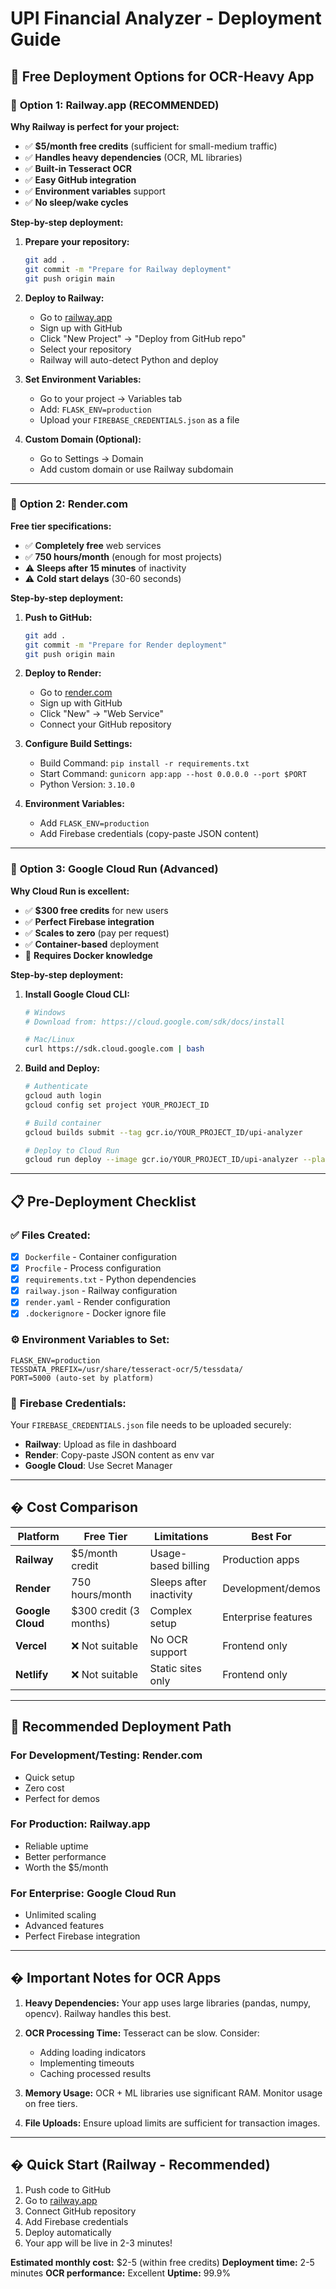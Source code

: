 # UPI Financial Analyzer - Deployment Guide

## 🚀 Free Deployment Options for OCR-Heavy App

### 🥇 **Option 1: Railway.app (RECOMMENDED)**

**Why Railway is perfect for your project:**
- ✅ **$5/month free credits** (sufficient for small-medium traffic)
- ✅ **Handles heavy dependencies** (OCR, ML libraries)
- ✅ **Built-in Tesseract OCR**
- ✅ **Easy GitHub integration**
- ✅ **Environment variables** support
- ✅ **No sleep/wake cycles**

**Step-by-step deployment:**

1. **Prepare your repository:**
   ```bash
   git add .
   git commit -m "Prepare for Railway deployment"
   git push origin main
   ```

2. **Deploy to Railway:**
   - Go to [railway.app](https://railway.app)
   - Sign up with GitHub
   - Click "New Project" → "Deploy from GitHub repo"
   - Select your repository
   - Railway will auto-detect Python and deploy

3. **Set Environment Variables:**
   - Go to your project → Variables tab
   - Add: `FLASK_ENV=production`
   - Upload your `FIREBASE_CREDENTIALS.json` as a file

4. **Custom Domain (Optional):**
   - Go to Settings → Domain
   - Add custom domain or use Railway subdomain

---

### 🥈 **Option 2: Render.com**

**Free tier specifications:**
- ✅ **Completely free** web services
- ✅ **750 hours/month** (enough for most projects)
- ⚠️ **Sleeps after 15 minutes** of inactivity
- ⚠️ **Cold start delays** (30-60 seconds)

**Step-by-step deployment:**

1. **Push to GitHub:**
   ```bash
   git add .
   git commit -m "Prepare for Render deployment"
   git push origin main
   ```

2. **Deploy to Render:**
   - Go to [render.com](https://render.com)
   - Sign up with GitHub
   - Click "New" → "Web Service"
   - Connect your GitHub repository

3. **Configure Build Settings:**
   - Build Command: `pip install -r requirements.txt`
   - Start Command: `gunicorn app:app --host 0.0.0.0 --port $PORT`
   - Python Version: `3.10.0`

4. **Environment Variables:**
   - Add `FLASK_ENV=production`
   - Add Firebase credentials (copy-paste JSON content)

---

### 🥉 **Option 3: Google Cloud Run (Advanced)**

**Why Cloud Run is excellent:**
- ✅ **$300 free credits** for new users
- ✅ **Perfect Firebase integration**
- ✅ **Scales to zero** (pay per request)
- ✅ **Container-based** deployment
- 🔧 **Requires Docker knowledge**

**Step-by-step deployment:**

1. **Install Google Cloud CLI:**
   ```bash
   # Windows
   # Download from: https://cloud.google.com/sdk/docs/install
   
   # Mac/Linux
   curl https://sdk.cloud.google.com | bash
   ```

2. **Build and Deploy:**
   ```bash
   # Authenticate
   gcloud auth login
   gcloud config set project YOUR_PROJECT_ID

   # Build container
   gcloud builds submit --tag gcr.io/YOUR_PROJECT_ID/upi-analyzer

   # Deploy to Cloud Run
   gcloud run deploy --image gcr.io/YOUR_PROJECT_ID/upi-analyzer --platform managed
   ```

---

## 📋 **Pre-Deployment Checklist**

### ✅ **Files Created:**
- [x] `Dockerfile` - Container configuration
- [x] `Procfile` - Process configuration  
- [x] `requirements.txt` - Python dependencies
- [x] `railway.json` - Railway configuration
- [x] `render.yaml` - Render configuration
- [x] `.dockerignore` - Docker ignore file

### ⚙️ **Environment Variables to Set:**
```
FLASK_ENV=production
TESSDATA_PREFIX=/usr/share/tesseract-ocr/5/tessdata/
PORT=5000 (auto-set by platform)
```

### 🔐 **Firebase Credentials:**
Your `FIREBASE_CREDENTIALS.json` file needs to be uploaded securely:
- **Railway**: Upload as file in dashboard
- **Render**: Copy-paste JSON content as env var
- **Google Cloud**: Use Secret Manager

---

## � **Cost Comparison**

| Platform | Free Tier | Limitations | Best For |
|----------|-----------|-------------|----------|
| **Railway** | $5/month credit | Usage-based billing | Production apps |
| **Render** | 750 hours/month | Sleeps after inactivity | Development/demos |
| **Google Cloud** | $300 credit (3 months) | Complex setup | Enterprise features |
| **Vercel** | ❌ Not suitable | No OCR support | Frontend only |
| **Netlify** | ❌ Not suitable | Static sites only | Frontend only |

---

## 🎯 **Recommended Deployment Path**

### For Development/Testing: **Render.com**
- Quick setup
- Zero cost
- Perfect for demos

### For Production: **Railway.app**
- Reliable uptime
- Better performance
- Worth the $5/month

### For Enterprise: **Google Cloud Run**
- Unlimited scaling
- Advanced features
- Perfect Firebase integration

---

## � **Important Notes for OCR Apps**

1. **Heavy Dependencies:** Your app uses large libraries (pandas, numpy, opencv). Railway handles this best.

2. **OCR Processing Time:** Tesseract can be slow. Consider:
   - Adding loading indicators
   - Implementing timeouts
   - Caching processed results

3. **Memory Usage:** OCR + ML libraries use significant RAM. Monitor usage on free tiers.

4. **File Uploads:** Ensure upload limits are sufficient for transaction images.

---

## � **Quick Start (Railway - Recommended)**

1. Push code to GitHub
2. Go to [railway.app](https://railway.app)
3. Connect GitHub repository
4. Add Firebase credentials
5. Deploy automatically
6. Your app will be live in 2-3 minutes!

**Estimated monthly cost:** $2-5 (within free credits)
**Deployment time:** 2-5 minutes
**OCR performance:** Excellent
**Uptime:** 99.9%